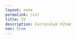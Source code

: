 ```yaml
---
layout: none
permalink: /cv/
title: CV
description: Curriculum Vitae
nav: true
---
```


<object data="../assets/pdf/Siddhartha_Mishra_CV.pdf" style="width:100%; height:100%" type='application/pdf'></object>